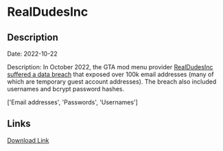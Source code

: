 # RealDudesInc

## Description

Date: 2022-10-22

Description:
In October 2022, the GTA mod menu provider <a href="https://twitter.com/FalconFeedsio/status/1584795069260869632" target="_blank" rel="noopener">RealDudesInc suffered a data breach</a> that exposed over 100k email addresses (many of which are temporary guest account addresses). The breach also included usernames and bcrypt password hashes.


['Email addresses', 'Passwords', 'Usernames']

## Links

[Download Link](https://link-to.net/1229997/200.85581475636448/dynamic/?r=cmVhbGR1ZGVzaW5jLmNvbQ==)